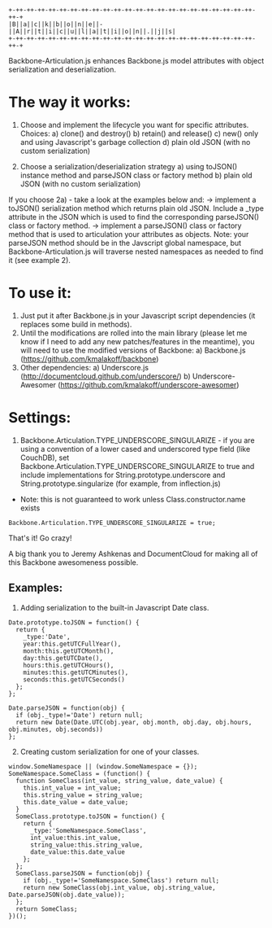 ````
+-++-++-++-++-++-++-++-++-++-++-++-++-++-++-++-++-++-++-++-++-++-++-++-+
|B||a||c||k||b||o||n||e||-||A||r||t||i||c||u||l||a||t||i||o||n||.||j||s|
+-++-++-++-++-++-++-++-++-++-++-++-++-++-++-++-++-++-++-++-++-++-++-++-+
````

Backbone-Articulation.js enhances Backbone.js model attributes with object serialization and deserialization.

# The way it works:

1) Choose and implement the lifecycle you want for specific attributes. Choices:
  a) clone() and destroy()
  b) retain() and release()
  c) new() only and using Javascript's garbage collection
  d) plain old JSON (with no custom serialization)

2) Choose a serialization/deserialization strategy
  a) using toJSON() instance method and parseJSON class or factory method
  b) plain old JSON (with no custom serialization)

If you choose 2a) - take a look at the examples below and:
-> implement a toJSON() serialization method which returns plain old JSON. Include a _type attribute in the JSON which is used to find the corresponding parseJSON() class or factory method.
-> implement a parseJSON() class or factory method that is used to articulation your attributes as objects. Note: your parseJSON method should be in the Javscript global namespace, but Backbone-Articulation.js will traverse nested namespaces as needed to find it (see example 2).


# To use it:

1) Just put it after Backbone.js in your Javascript script dependencies (it replaces some build in methods).
2) Until the modifications are rolled into the main library (please let me know if I need to add any new patches/features in the meantime), you will need to use the modified versions of Backbone:
  a) Backbone.js (https://github.com/kmalakoff/backbone)
3) Other dependencies:
  a) Underscore.js (http://documentcloud.github.com/underscore/)
  b) Underscore-Awesomer (https://github.com/kmalakoff/underscore-awesomer)

# Settings:

1) Backbone.Articulation.TYPE_UNDERSCORE_SINGULARIZE - if you are using a convention of a lower cased and underscored type field (like CouchDB), set Backbone.Articulation.TYPE_UNDERSCORE_SINGULARIZE to true and include implementations for String.prototype.underscore and String.prototype.singularize (for example, from inflection.js)
  - Note: this is not guaranteed to work unless Class.constructor.name exists

````
Backbone.Articulation.TYPE_UNDERSCORE_SINGULARIZE = true;
````

That's it! Go crazy!

A big thank you to Jeremy Ashkenas and DocumentCloud for making all of this Backbone awesomeness possible.


## Examples:
1) Adding serialization to the built-in Javascript Date class.

````
Date.prototype.toJSON = function() {
  return {
    _type:'Date',
    year:this.getUTCFullYear(),
    month:this.getUTCMonth(),
    day:this.getUTCDate(),
    hours:this.getUTCHours(),
    minutes:this.getUTCMinutes(),
    seconds:this.getUTCSeconds()
  };
};

Date.parseJSON = function(obj) {
  if (obj._type!='Date') return null;
  return new Date(Date.UTC(obj.year, obj.month, obj.day, obj.hours, obj.minutes, obj.seconds))
};
````

2) Creating custom serialization for one of your classes.

````
window.SomeNamespace || (window.SomeNamespace = {});
SomeNamespace.SomeClass = (function() {
  function SomeClass(int_value, string_value, date_value) {
    this.int_value = int_value;
    this.string_value = string_value;
    this.date_value = date_value;
  }
  SomeClass.prototype.toJSON = function() {
    return {
      _type:'SomeNamespace.SomeClass',
      int_value:this.int_value,
      string_value:this.string_value,
      date_value:this.date_value
    };
  };
  SomeClass.parseJSON = function(obj) {
    if (obj._type!='SomeNamespace.SomeClass') return null;
    return new SomeClass(obj.int_value, obj.string_value, Date.parseJSON(obj.date_value));
  };
  return SomeClass;
})();
````